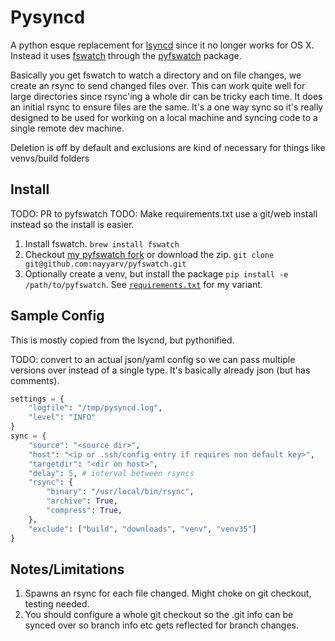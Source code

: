 # Pysyncd

A python esque replacement for [lsyncd](https://github.com/lsyncd/lsyncd) since it no longer works for OS X. Instead it uses [fswatch](https://github.com/emcrisostomo/fswatch) through the [pyfswatch](https://github.com/paul-nameless/pyfswatch) package.

Basically you get fswatch to watch a directory and on file changes, we create an rsync to send changed files over. This can work quite well for large directories since rsync'ing a whole dir can be tricky each time. It does an initial rsync to ensure files are the same. It's a one way sync so it's really designed to be used for working on a local machine and syncing code to a single remote dev machine.

Deletion is off by default and exclusions are kind of necessary for things like venvs/build folders

## Install

TODO: PR to pyfswatch
TODO: Make requirements.txt use a git/web install instead so the install is easier.

1. Install fswatch. `brew install fswatch`
2. Checkout [my pyfswatch fork](https://github.com/nayyarv/pyfswatch) or download the zip. `git clone git@github.com:nayyarv/pyfswatch.git`
3. Optionally create a venv, but install the package `pip install -e /path/to/pyfswatch`. See [`requirements.txt`](requirements.txt) for my variant.

## Sample Config

This is mostly copied from the lsycnd, but pythonified.

TODO: convert to an actual json/yaml config so we can pass multiple versions over instead of a single type. It's basically already json (but has comments).

```python
settings = {
    "logfile": "/tmp/pysyncd.log",
    "level": "INFO"
}
sync = {
    "source": "<source dir>",
    "host": "<ip or .ssh/config entry if requires non default key>",
    "targetdir": "<dir on host>",
    "delay": 5, # interval between rsyncs
    "rsync": {
        "binary": "/usr/local/bin/rsync",
        "archive": True,
        "compress": True,
    },
    "exclude": ["build", "downloads", "venv", "venv35"]
}
```

## Notes/Limitations

1. Spawns an rsync for each file changed. Might choke on git checkout, testing needed.
2. You should configure a whole git checkout so the .git info can be synced over so branch info etc gets reflected for branch changes.

